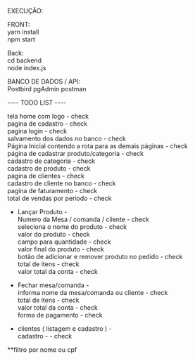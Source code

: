 EXECUÇÃO: 

FRONT: <br> 
yarn install <br>
npm start <br>

Back: <br>
cd backend <br>
node index.js <br>

BANCO DE DADOS / API: <br>
Postbird
pgAdmin
postman


---- TODO LIST ---- <br> 

tela home com logo - check <br>
pagina de cadastro - check <br>
pagina login - check <br>
salvamento dos dados no banco - check <br>
Página Inicial contendo a rota para as demais páginas - check <br>
página de cadastrar produto/categoria - check <br>
cadastro de categoria - check <br>
cadastro de produto - check <br>
pagina de clientes - check <br>
cadastro de cliente no banco - check <br>
pagina de faturamento - check <br>
total de vendas por periodo - check <br>

- Lançar Produto - <br>
Numero da Mesa / comanda / cliente - check <br>
seleciona o nome do produto - check <br>
valor do produto - check <br>
campo para quantidade - check <br>
valor final do produto - check <br>
botão de adicionar e remover produto no pedido - check <br>
total de itens - check <br>
valor total da conta - check <br>


- Fechar mesa/comanda - <br>
informa nome da mesa/comanda ou cliente - check <br>
total de itens - check <br>
valor total da conta - check <br>
forma de pagamento - check <br>


- clientes ( listagem e cadastro ) - <br>
cadastro - - check <br>


**filtro por nome ou cpf 

